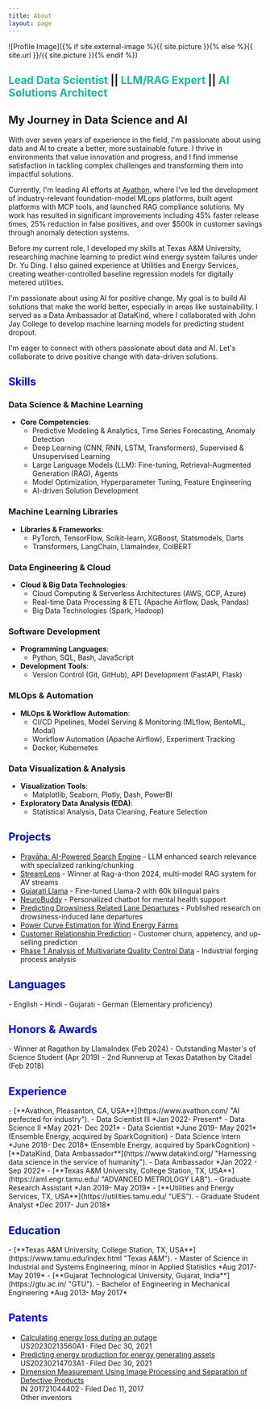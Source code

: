```yaml
---
title: About
layout: page
---
```


![Profile Image]({% if site.external-image %}{{ site.picture }}{% else %}{{ site.url }}/{{ site.picture }}{% endif %})

<H2>
    <span style="color:#1abc9c">Lead Data Scientist</span> ||
    <span style="color:#1abc9c">LLM/RAG Expert</span> ||
    <span style="color:#1abc9c">AI Solutions Architect</span>
</H2>

## My Journey in Data Science and AI

With over seven years of experience in the field, I'm passionate about using data and AI to create a better, more sustainable future. I thrive in environments that value innovation and progress, and I find immense satisfaction in tackling complex challenges and transforming them into impactful solutions.

Currently, I'm leading AI efforts at [Avathon](https://avathon.com), where I've led the development of industry-relevant foundation-model MLops platforms, built agent platforms with MCP tools, and launched RAG compliance solutions. My work has resulted in significant improvements including 45% faster release times, 25% reduction in false positives, and over $500k in customer savings through anomaly detection systems.

Before my current role, I developed my skills at Texas A\&M University, researching machine learning to predict wind energy system failures under Dr. Yu Ding. I also gained experience at Utilities and Energy Services, creating weather-controlled baseline regression models for digitally metered utilities.

I'm passionate about using AI for positive change. My goal is to build AI solutions that make the world better, especially in areas like sustainability. I served as a Data Ambassador at DataKind, where I collaborated with John Jay College to develop machine learning models for predicting student dropout.

I'm eager to connect with others passionate about data and AI. Let's collaborate to drive positive change with data-driven solutions.

<H2><span style="color:Blue">Skills</span></H2>

### Data Science & Machine Learning

- **Core Competencies**:
  - Predictive Modeling & Analytics, Time Series Forecasting, Anomaly Detection
  - Deep Learning (CNN, RNN, LSTM, Transformers), Supervised & Unsupervised Learning
  - Large Language Models (LLM): Fine-tuning, Retrieval-Augmented Generation (RAG), Agents
  - Model Optimization, Hyperparameter Tuning, Feature Engineering
  - AI-driven Solution Development

### Machine Learning Libraries

- **Libraries & Frameworks**:
  - PyTorch, TensorFlow, Scikit-learn, XGBoost, Statsmodels, Darts
  - Transformers, LangChain, LlamaIndex, ColBERT

### Data Engineering & Cloud

- **Cloud & Big Data Technologies**:
  - Cloud Computing & Serverless Architectures (AWS, GCP, Azure)
  - Real-time Data Processing & ETL (Apache Airflow, Dask, Pandas)
  - Big Data Technologies (Spark, Hadoop)

### Software Development

- **Programming Languages**:
  - Python, SQL, Bash, JavaScript
- **Development Tools**:
  - Version Control (Git, GitHub), API Development (FastAPI, Flask)

### MLOps & Automation

- **MLOps & Workflow Automation**:
  - CI/CD Pipelines, Model Serving & Monitoring (MLflow, BentoML, Modal)
  - Workflow Automation (Apache Airflow), Experiment Tracking
  - Docker, Kubernetes

### Data Visualization & Analysis

- **Visualization Tools**:
  - Matplotlib, Seaborn, Plotly, Dash, PowerBI
- **Exploratory Data Analysis (EDA)**:
  - Statistical Analysis, Data Cleaning, Feature Selection

<h2><span style="color:Blue">Projects</span></h2>

<ul>
	<li><a href="https://github.com/jayshah5696/pravah">Pravāha: AI-Powered Search Engine</a> - LLM enhanced search relevance with specialized ranking/chunking</li>
	<li><a href="https://github.com/rohrao/llamaindex_RAGathon">StreamLens</a> - Winner at Rag-a-thon 2024, multi-model RAG system for AV streams</li>
	<li><a href="https://huggingface.co/jayshah5696/Gujarati-Llama-7b-Base">Gujarati Llama</a> - Fine-tuned Llama-2 with 60k bilingual pairs</li>
	<li><a href="https://devpost.com/software/neurobuddy">NeuroBuddy</a> - Personalized chatbot for mental health support</li>
	<li><a href="https://jayshah5696.github.io/drowsy_driving/">Predicting Drowsiness Related Lane Departures</a> - Published research on drowsiness-induced lane departures</li>
	<li><a href="https://github.com/jayshah5696/Power_Curve_Estimation">Power Curve Estimation for Wind Energy Farms</a></li>
	<li><a href="https://github.com/jayshah5696/Crm-Analytics">Customer Relationship Prediction</a> - Customer churn, appetency, and up-selling prediction</li>
	<li><a href="https://github.com/jayshah5696/Phase1_Analysis">Phase 1 Analysis of Multivariate Quality Control Data</a> - Industrial forging process analysis</li>
</ul>

<H2><span style="color:Blue">Languages</span></H2>
- English
- Hindi
- Gujarati
- German (Elementary proficiency)

<H2><span style="color:Blue">Honors & Awards</span></H2>
- Winner at Ragathon by LlamaIndex (Feb 2024)
- Outstanding Master's of Science Student (Apr 2019)
- 2nd Runnerup at Texas Datathon by Citadel (Feb 2018)

<H2><span style="color:Blue">Experience</span></H2>
- [**Avathon, Pleasanton, CA, USA**](https://www.avathon.com/ "AI perfected for industry").
	- Data Scientist III *Jan 2022- Present*
	- Data Science II *May 2021- Dec 2021*
	- Data Scientist *June 2019- May 2021* (Ensemble Energy, acquired by SparkCognition)
	- Data Science Intern *June 2018- Dec 2018* (Ensemble Energy, acquired by SparkCognition)
- [**DataKind, Data Ambassador**](https://www.datakind.org/ "Harnessing data science in the service of humanity").
	- Data Ambassador *Jan 2022 - Sep 2022*
- [**Texas A&M University, College Station, TX, USA**](https://aml.engr.tamu.edu/ "ADVANCED METROLOGY LAB").
	- Graduate Research Assistant *Jan 2019- May 2019*
- [**Utilities and Energy Services, TX, USA**](https://utilities.tamu.edu/ "UES").
	- Graduate Student Analyst *Dec 2017- Jun 2018*

<H2><span style="color:Blue">Education</span></H2>
- [**Texas A&M University, College Station, TX, USA**](https://www.tamu.edu/index.html "Texas A&M").
	- Master of Science in Industrial and Systems Engineering, minor in Applied Statistics *Aug 2017- May 2019*
- [**Gujarat Technological University, Gujarat, India**](https://gtu.ac.in/ "GTU").
	- Bachelor of Engineering in Mechanical Engineering *Aug 2013- May 2017*

<H2><span style="color:Blue">Patents</span></H2>
<ul>
	<li>
		<a href="https://patents.google.com/patent/US20230213560A1/en">Calculating energy loss during an outage</a><br>
		US20230213560A1 · Filed Dec 30, 2021
	</li>
	<li>
		<a href="https://patents.google.com/patent/US20230214703A1/en">Predicting energy production for energy generating assets</a><br>
		US20230214703A1 · Filed Dec 30, 2021
	</li>
	<li>
		<a href="https://patents.google.com/patent/IN201721044402A/en">Dimension Measurement Using Image Processing and Separation of Defective Products</a><br>
		IN 201721044402 · Filed Dec 11, 2017<br>
		Other inventors
	</li>
</ul>
